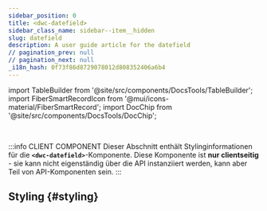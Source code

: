 ```yaml
---
sidebar_position: 0
title: <dwc-datefield>
sidebar_class_name: sidebar--item__hidden
slug: datefield
description: A user guide article for the datefield
// pagination_prev: null
// pagination_next: null
_i18n_hash: 0f73f86d8729078012d808352406a6b4
---
```

import TableBuilder from '@site/src/components/DocsTools/TableBuilder';
import FiberSmartRecordIcon from '@mui/icons-material/FiberSmartRecord';
import DocChip from '@site/src/components/DocsTools/DocChip';

<DocChip chip='shadow' />

<br />

:::info CLIENT COMPONENT
Dieser Abschnitt enthält Stylinginformationen für die **`<dwc-datefield>`**-Komponente. Diese Komponente ist **nur clientseitig** - sie kann nicht eigenständig über die API instanziiert werden, kann aber Teil von API-Komponenten sein.
:::

## Styling {#styling}

<TableBuilder name="dwc-datefield" clientComponent />
